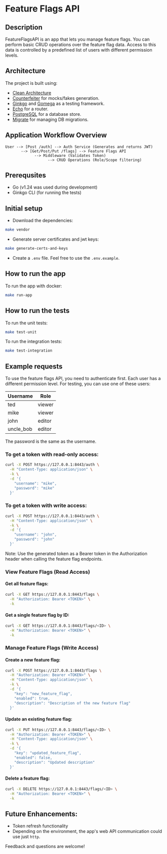 # Feature Flags API

## Description
FeatureFlagsAPI is an app that lets you manage feature flags. You can perform basic CRUD operations over the feature flag data. Access to this data is controlled by a predefined list of users with different permission levels.

## Architecture
The project is built using:
- [Clean Architecture](https://blog.cleancoder.com/uncle-bob/2012/08/13/the-clean-architecture.html)
- [Counterfeiter](https://github.com/maxbrunsfeld/counterfeiter) for mocks/fakes generation.
- [Ginkgo](https://onsi.github.io/ginkgo/) and [Gomega](https://onsi.github.io/gomega/) as a testing framework. 
- [Echo](https://echo.labstack.com) for a router.
- [PostgreSQL](https://www.postgresql.org) for a database store.
- [Migrate](https://github.com/golang-migrate/migrate/) for managing DB migrations.

## Application Workflow Overview
```
User --> [Post /auth] --> Auth Service (Generates and returns JWT)
       --> [Get/Post/Put /flags] --> Feature Flags API
             --> Middleware (Validates Token)
                   --> CRUD Operations (Role/Scope filtering)
```

## Prerequsites
- Go (v1.24 was used during development)
- Ginkgo CLI (for running the tests)


## Initial setup
- Download the dependencies:
```bash
make vendor
```
- Generate server certificates and jwt keys:
```bash
make generate-certs-and-keys
```
- Create a `.env` file. Feel free to use the `.env.example`.

## How to run the app
To run the app with docker:
```bash
make run-app
```

## How to run the tests
To run the unit tests:

```bash
make test-unit
```

To run the integration tests:

```bash
make test-integration
```

## Example requests
To use the feature flags API, you need to authenticate first.
Each user has a different permission level. For testing, you can use one of these users:

| Username   | Role   |
| ---------- | ------ |
| ted        | viewer |
| mike       | viewer |
| john       | editor |
| uncle_bob  | editor |

The password is the same as the username.

### To get a token with read-only access:
```bash
curl -X POST https://127.0.0.1:8443/auth \
  -H "Content-Type: application/json" \
  -k \
  -d '{
    "username": "mike",
    "password": "mike"
  }'
```

### To get a token with write access:
```bash
curl -X POST https://127.0.0.1:8443/auth \
  -H "Content-Type: application/json" \
  -k \
  -d '{
    "username": "john",
    "password": "john"
  }'
```

Note: Use the generated token as a Bearer token in the Authorization header when calling the feature flag endpoints.

### View Feature Flags (Read Access)

#### Get all feature flags:
```bash
curl -X GET https://127.0.0.1:8443/flags \
  -H "Authorization: Bearer <TOKEN>" \
  -k
```

#### Get a single feature flag by ID:
```bash
curl -X GET https://127.0.0.1:8443/flags/<ID> \
  -H "Authorization: Bearer <TOKEN>" \
  -k
```

### Manage Feature Flags (Write Access)

#### Create a new feature flag:
```bash
curl -X POST https://127.0.0.1:8443/flags \
  -H "Authorization: Bearer <TOKEN>" \
  -H "Content-Type: application/json" \
  -k \
  -d '{
    "key": "new_feature_flag",
    "enabled": true,
    "description": "Description of the new feature flag"
  }'
```

#### Update an existing feature flag:
```bash
curl -X PUT https://127.0.0.1:8443/flags/<ID> \
  -H "Authorization: Bearer <TOKEN>" \
  -H "Content-Type: application/json" \
  -k \
  -d '{
    "key": "updated_feature_flag",
    "enabled": false,
    "description": "Updated description"
  }'
```

#### Delete a feature flag:
```bash
curl -X DELETE https://127.0.0.1:8443/flags/<ID> \
  -H "Authorization: Bearer <TOKEN>" \
  -k
```

## Future Enhancements:
- Token refresh functionality
- Depending on the environment, the app's web API communication could use just `http`.

Feedback and questions are welcome!